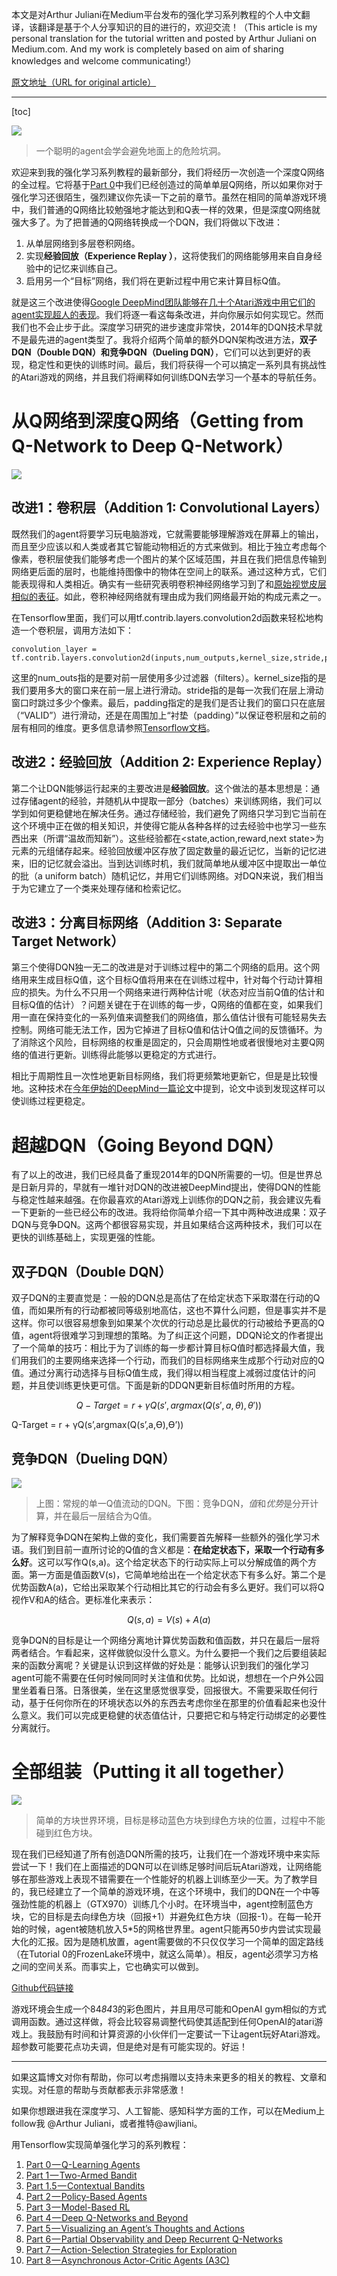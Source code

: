 本文是对Arthur Juliani在Medium平台发布的强化学习系列教程的个人中文翻译，该翻译是基于个人分享知识的目的进行的，欢迎交流！（This article is my personal translation for the tutorial written and posted by Arthur Juliani on Medium.com. And my work is completely based on aim of sharing knowledges and welcome communicating!）

[原文地址（URL for original article）](https://medium.com/@awjuliani/simple-reinforcement-learning-with-tensorflow-part-4-deep-q-networks-and-beyond-8438a3e2b8df)

***

[toc]

![](http://tech-blog-pictures.oss-cn-beijing.aliyuncs.com/2018/强化学习/强化学习之六：深度Q网络和一些其它的/1.jpeg)

> 一个聪明的agent会学会避免地面上的危险坑洞。



欢迎来到我的强化学习系列教程的最新部分，我们将经历一次创造一个深度Q网络的全过程。它将基于[Part 0](https://medium.com/@awjuliani/simple-reinforcement-learning-with-tensorflow-part-0-q-learning-with-tables-and-neural-networks-d195264329d0#.a5pppei4l)中我们已经创造过的简单单层Q网络，所以如果你对于强化学习还很陌生，强烈建议你先读一下之前的章节。虽然在相同的简单游戏环境中，我们普通的Q网络比较勉强地才能达到和Q表一样的效果，但是深度Q网络就强大多了。为了把普通的Q网络转换成一个DQN，我们将做以下改进：


1. 从单层网络到多层卷积网络。
2. 实现**经验回放（Experience Replay ）**，这将使我们的网络能够用来自自身经验中的记忆来训练自己。
3. 启用另一个“目标”网络，我们将在更新过程中用它来计算目标Q值。

就是这三个改进使得[Google DeepMind团队能够在几十个Atari游戏中用它们的agent实现超人的表现](http://www.davidqiu.com:8888/research/nature14236.pdf)。我们将逐一看这每条改进，并向你展示如何实现它。然而我们也不会止步于此。深度学习研究的进步速度非常快，2014年的DQN技术早就不是最先进的agent类型了。我将介绍两个简单的额外DQN架构改进方法，**双子DQN（Double DQN）**和**竞争DQN（Dueling DQN）**，它们可以达到更好的表现，稳定性和更快的训练时间。最后，我们将获得一个可以搞定一系列具有挑战性的Atari游戏的网络，并且我们将阐释如何训练DQN去学习一个基本的导航任务。

# 从Q网络到深度Q网络（Getting from Q-Network to Deep Q-Network）

![](http://tech-blog-pictures.oss-cn-beijing.aliyuncs.com/2018/强化学习/强化学习之六：深度Q网络和一些其它的/2.png)

## 改进1：卷积层（Addition 1: Convolutional Layers）

既然我们的agent将要学习玩电脑游戏，它就需要能够理解游戏在屏幕上的输出，而且至少应该以和人类或者其它智能动物相近的方式来做到。相比于独立考虑每个像素，卷积层使我们能够考虑一个图片的某个区域范围，并且在我们把信息传输到网络更后面的层时，也能维持图像中的物体在空间上的联系。通过这种方式，它们能表现得和人类相近。确实有一些研究表明卷积神经网络学习到了和[原始视觉皮层相似的表征](http://journals.plos.org/ploscompbiol/article?id=10.1371/journal.pcbi.1003963)。如此，卷积神经网络就有理由成为我们网络最开始的构成元素之一。

在Tensorflow里面，我们可以用tf.contrib.layers.convolution2d函数来轻松地构造一个卷积层，调用方法如下：

```
convolution_layer = tf.contrib.layers.convolution2d(inputs,num_outputs,kernel_size,stride,padding)
```

这里的num_outs指的是要对前一层使用多少过滤器（filters）。kernel_size指的是我们要用多大的窗口来在前一层上进行滑动。stride指的是每一次我们在层上滑动窗口时跳过多少个像素。最后，padding指定的是我们是否让我们的窗口只在底层（“VALID”）进行滑动，还是在周围加上“衬垫（padding）”以保证卷积层和之前的层有相同的维度。更多信息请参照[Tensorflow文档](https://www.tensorflow.org/versions/r0.10/api_docs/python/contrib.layers.html#convolution2d)。



## 改进2：经验回放（Addition 2: Experience Replay）

第二个让DQN能够运行起来的主要改进是**经验回放**。这个做法的基本思想是：通过存储agent的经验，并随机从中提取一部分（batches）来训练网络，我们可以学到如何更稳健地在解决任务。通过存储经验，我们避免了网络只学习到它当前在这个环境中正在做的相关知识，并使得它能从各种各样的过去经验中也学习一些东西出来（所谓“温故而知新”）。这些经验都在<state,action,reward,next state>为元素的元组储存起来。经验回放缓冲区存放了固定数量的最近记忆，当新的记忆进来，旧的记忆就会溢出。当到达训练时机，我们就简单地从缓冲区中提取出一单位的批（a uniform batch）随机记忆，并用它们训练网络。对DQN来说，我们相当于为它建立了一个类来处理存储和检索记忆。


## 改进3：分离目标网络（Addition 3: Separate Target Network）

第三个使得DQN独一无二的改进是对于训练过程中的第二个网络的启用。这个网络用来生成目标Q值，这个目标Q值将用来在在训练过程中，针对每个行动计算相应的损失。为什么不只用一个网络来进行两种估计呢（状态对应当前Q值的估计和目标Q值的估计）？问题关键在于在训练的每一步，Q网络的值都在变，如果我们用一直在保持变化的一系列值来调整我们的网络值，那么值估计很有可能轻易失去控制。网络可能无法工作，因为它掉进了目标Q值和估计Q值之间的反馈循环。为了消除这个风险，目标网络的权重是固定的，只会周期性地或者很慢地对主要Q网络的值进行更新。训练得此能够以更稳定的方式进行。

相比于周期性且一次性地更新目标网络，我们将更频繁地更新它，但是是比较慢地。这种技术在[今年伊始的DeepMind一篇论文](https://arxiv.org/pdf/1509.02971.pdf)中提到，论文中谈到发现这样可以使训练过程更稳定。



# 超越DQN（Going Beyond DQN）

有了以上的改进，我们已经具备了重现2014年的DQN所需要的一切。但是世界总是日新月异的，早就有一堆针对DQN的改进被DeepMind提出，使得DQN的性能与稳定性越来越强。在你最喜欢的Atari游戏上训练你的DQN之前，我会建议先看一下更新的一些已经公布的改进。我将给你简单介绍一下其中两种改进成果：双子DQN与竞争DQN。这两个都很容易实现，并且如果结合这两种技术，我们可以在更快的训练基础上，实现更强的性能。


## 双子DQN（Double DQN）

双子DQN的主要直觉是：一般的DQN总是高估了在给定状态下采取潜在行动的Q值，而如果所有的行动都被同等级别地高估，这也不算什么问题，但是事实并不是这样。你可以很容易想象到如果某个次优的行动总是比最优的行动被给予更高的Q值，agent将很难学习到理想的策略。为了纠正这个问题，DDQN论文的作者提出了一个简单的技巧：相比于为了训练的每一步都计算目标Q值时都选择最大值，我们用我们的主要网络来选择一个行动，而我们的目标网络来生成那个行动对应的Q值。通过分离行动选择与目标Q值生成，我们得以相当程度上减弱过度估计的问题，并且使训练更快更可信。下面是新的DDQN更新目标值时所用的方程。

$$Q-Target = r +\gamma Q(s',argmax(Q(s',a,\theta),\theta'))$$

Q-Target = r + γQ(s’,argmax(Q(s’,a,ϴ),ϴ’))


## 竞争DQN（Dueling DQN）

![](http://tech-blog-pictures.oss-cn-beijing.aliyuncs.com/2018/强化学习/强化学习之六：深度Q网络和一些其它的/3.png)

>上图：常规的单一Q值流动的DQN。下图：竞争DQN，*值*和*优势*是分开计算，并在最后一层结合为Q值。

为了解释竞争DQN在架构上做的变化，我们需要首先解释一些额外的强化学习术语。我们到目前一直所讨论的Q值的含义都是：**在给定状态下，采取一个行动有多么好**。这可以写作Q(s,a)。这个给定状态下的行动实际上可以分解成值的两个方面。第一方面是值函数V(s)，它简单地给出在一个给定状态下有多么好。第二个是优势函数A(a)，它给出采取某个行动相比其它的行动会有多么更好。我们可以将Q视作V和A的结合。更标准化来表示：

$$Q(s,a) =V(s) + A(a)$$

竞争DQN的目标是让一个网络分离地计算优势函数和值函数，并只在最后一层将两者结合。乍看起来，这样做貌似没什么意义。为什么要把一个我们之后要组装起来的函数分离呢？关键是认识到这样做的好处是：能够认识到我们的强化学习agent可能不需要在任何时候同同时关注值和优势。比如说，想想在一个户外公园里坐着看日落。日落很美，坐在这里感觉很享受，回报很大。不需要采取任何行动，基于任何你所在的环境状态以外的东西去考虑你坐在那里的价值看起来也没什么意义。我们可以完成更稳健的状态值估计，只要把它和与特定行动绑定的必要性分离就行。



# 全部组装（Putting it all together）

![](http://tech-blog-pictures.oss-cn-beijing.aliyuncs.com/2018/强化学习/强化学习之六：深度Q网络和一些其它的/4.png)

>简单的方块世界环境，目标是移动蓝色方块到绿色方块的位置，过程中不能碰到红色方块。

现在我们已经知道了所有创造DQN所需的技巧，让我们在一个游戏环境中来实际尝试一下！我们在上面描述的DQN可以在训练足够时间后玩Atari游戏，让网络能够在那些游戏上表现不错需要在一个性能好的机器上训练至少一天。为了教学目的，我已经建立了一个简单的游戏环境，在这个环境中，我们的DQN在一个中等强劲性能的机器上（GTX970）训练几个小时。在环境当中，agent控制蓝色方块，它的目标是去向绿色方块（回报+1）并避免红色方块（回报-1）。在每一轮开始的时候，agent被随机放入5*5的网格世界里。agent只能再50步内尝试实现最大化的汇报。因为是随机放置，agent需要做的不只仅仅学习一个简单的固定路线（在Tutorial 0的FrozenLake环境中，就这么简单）。相反，agent必须学习方格之间的空间关系。而事实上，它也确实可以做到。



[Github代码链接](https://github.com/awjuliani/DeepRL-Agents/blob/master/Double-Dueling-DQN.ipynb)


游戏环境会生成一个84*84*3的彩色图片，并且用尽可能和OpenAI gym相似的方式调用函数。通过这样做，将会比较容易调整代码使其适配到任何OpenAI的atari游戏上。我鼓励有时间和计算资源的小伙伴们一定要试一下让agent玩好Atari游戏。超参数可能要花点功夫调，但是绝对是有可能实现的。好运！








***

如果这篇博文对你有帮助，你可以考虑捐赠以支持未来更多的相关的教程、文章和实现。对任意的帮助与贡献都表示非常感激！

如果你想跟进我在深度学习、人工智能、感知科学方面的工作，可以在Medium上follow我 @Arthur Juliani，或者推特@awjliani。

用Tensorflow实现简单强化学习的系列教程：

1. [Part 0 — Q-Learning Agents](https://medium.com/emergent-future/simple-reinforcement-learning-with-tensorflow-part-0-q-learning-with-tables-and-neural-networks-d195264329d0)
2. [Part 1 — Two-Armed Bandit](https://medium.com/@awjuliani/super-simple-reinforcement-learning-tutorial-part-1-fd544fab149)
3. [Part 1.5 — Contextual Bandits](https://medium.com/@awjuliani/simple-reinforcement-learning-with-tensorflow-part-1-5-contextual-bandits-bff01d1aad9c)
4. [Part 2 — Policy-Based Agents](https://medium.com/@awjuliani/super-simple-reinforcement-learning-tutorial-part-2-ded33892c724)
5. [Part 3 — Model-Based RL](https://medium.com/@awjuliani/simple-reinforcement-learning-with-tensorflow-part-3-model-based-rl-9a6fe0cce99)
6. [Part 4 — Deep Q-Networks and Beyond](https://medium.com/@awjuliani/simple-reinforcement-learning-with-tensorflow-part-4-deep-q-networks-and-beyond-8438a3e2b8df)
7. [Part 5 — Visualizing an Agent’s Thoughts and Actions](https://medium.com/@awjuliani/simple-reinforcement-learning-with-tensorflow-part-5-visualizing-an-agents-thoughts-and-actions-4f27b134bb2a#.kdgfgy7k8)
8. [Part 6 — Partial Observability and Deep Recurrent Q-Networks](https://medium.com/@awjuliani/simple-reinforcement-learning-with-tensorflow-part-6-partial-observability-and-deep-recurrent-q-68463e9aeefc#.gi4xdq8pk)
9. [Part 7 — Action-Selection Strategies for Exploration](https://medium.com/@awjuliani/simple-reinforcement-learning-with-tensorflow-part-7-action-selection-strategies-for-exploration-d3a97b7cceaf)
10. [Part 8 — Asynchronous Actor-Critic Agents (A3C)](https://medium.com/@awjuliani/simple-reinforcement-learning-with-tensorflow-part-8-asynchronous-actor-critic-agents-a3c-c88f72a5e9f2#.hg13tn9zw)